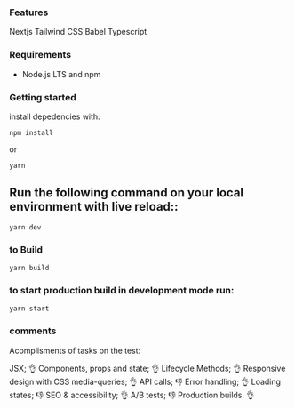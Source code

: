 ### Features

Nextjs
Tailwind CSS
Babel
Typescript

### Requirements

-   Node.js LTS and npm

### Getting started

install depedencies with:

```
npm install
```

or

```
yarn
```

## Run the following command on your local environment with live reload::

```
yarn dev

```

### to Build

```
yarn build
```

### to start production build in development mode run:

```
yarn start
```
### comments
Acomplisments of tasks on the test:

JSX; 👌
Components, props and state; 👌
Lifecycle Methods; 👌
Responsive design with CSS media-queries; 👌
API calls;  👎
Error handling; 👌
Loading states; 👎
SEO & accessibility; 👌
A/B tests; 👎
Production builds. 👌
